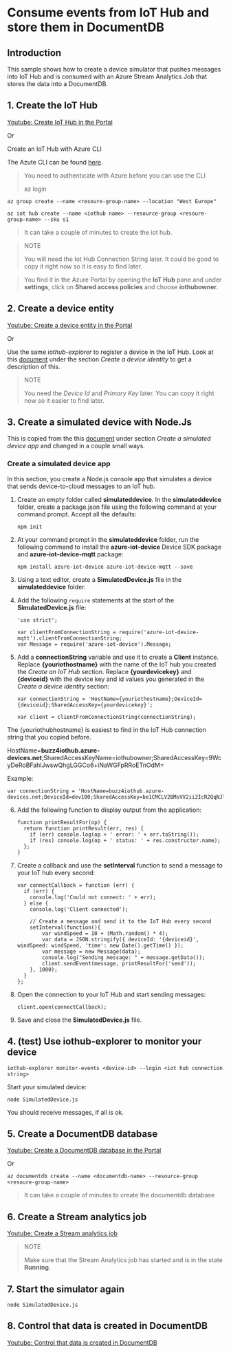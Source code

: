 # Consume events from IoT Hub and store them in DocumentDB #
## Introduction ##
This sample shows how to create a device simulator that pushes messages into IoT Hub and is consumed with an Azure Stream Analytics Job that stores the data into a DocumentDB.


## 1. Create the IoT Hub
[Youtube: Create IoT Hub in the Portal](https://www.youtube.com/embed/U8iku11V9oQ)

Or

Create an IoT Hub with Azure CLI

The Azute CLI can be found [here](https://docs.microsoft.com/en-us/cli/azure/install-azure-cli).

>You need to authenticate with Azure before you can use the CLI
>
>    az login

    az group create --name <resoure-group-name> --location "West Europe"

    az iot hub create --name <iothub name> --resource-group <resoure-group-name> --sku s1
> It can take a couple of minutes to create the iot hub.

> NOTE
>
>You will need the Iot Hub Connection String later. It could be good to copy it right now
so it is easy to find later.

> You find it in the Azure Portal by opening the **IoT Hub** pane and under **settings**, click on **Shared access policies** and choose **iothubowner**. 

## 2. Create a device entity
[Youtube: Create a device entity in the Portal](https://www.youtube.com/embed/Pu3tO4awXW0)

Or

Use the same *iothub-explorer* to register a device in the IoT Hub. Look at this [document](https://docs.microsoft.com/en-us/azure/iot-hub/iot-hub-node-node-twin-getstarted) under the section *Create a device identity* to get a description of this.

> NOTE
>
> You need the *Device Id* and *Primary Key* later. You can copy it right now so it easier to find later.

## 3. Create a simulated device with Node.Js
This is copied from the this [document](https://docs.microsoft.com/en-us/azure/iot-hub/iot-hub-node-node-getstarted) under section *Create a simulated device app* and changed in a couple small ways.

### Create a simulated device app
In this section, you create a Node.js console app that simulates a device that sends device-to-cloud messages to an IoT hub.

1. Create an empty folder called **simulateddevice**. In the **simulateddevice** folder, create a package.json file using the following command at your command prompt. Accept all the defaults:
   
    ```
    npm init
    ```
2. At your command prompt in the **simulateddevice** folder, run the following command to install the **azure-iot-device** Device SDK package and **azure-iot-device-mqtt** package:
   
    ```
    npm install azure-iot-device azure-iot-device-mqtt --save
    ```
3. Using a text editor, create a **SimulatedDevice.js** file in the **simulateddevice** folder.
4. Add the following `require` statements at the start of the **SimulatedDevice.js** file:
   
    ```
    'use strict';
   
    var clientFromConnectionString = require('azure-iot-device-mqtt').clientFromConnectionString;
    var Message = require('azure-iot-device').Message;
    ```
5. Add a **connectionString** variable and use it to create a **Client** instance. Replace **{youriothostname}** with the name of the IoT hub you created the *Create an IoT Hub* section. Replace **{yourdevicekey}** and **{deviceid}** with the device key and id values you generated in the *Create a device identity* section:
   
    ```
    var connectionString = 'HostName={youriothostname};DeviceId={deviceid};SharedAccessKey={yourdevicekey}';
   
    var client = clientFromConnectionString(connectionString);
    ```

The {youriothubhostname} is easiest to find in the IoT Hub connection string that you copied before. 

HostName=**buzz4iothub.azure-devices.net**;SharedAccessKeyName=iothubowner;SharedAccessKey=9WcyDeRoBFahlJwswQhgLGGCo6+iNaWGFpRRoETnOdM=

Example:

    var connectionString = 'HostName=buzz4iothub.azure-devices.net;DeviceId=dev100;SharedAccessKey=be1CMCLV2BMsVV2ii2IcR2QqNJlxMXVNuBwtF8GuOIc=';

6. Add the following function to display output from the application:
   
    ```
    function printResultFor(op) {
      return function printResult(err, res) {
        if (err) console.log(op + ' error: ' + err.toString());
        if (res) console.log(op + ' status: ' + res.constructor.name);
      };
    }
    ```
7. Create a callback and use the **setInterval** function to send a message to your IoT hub every second:
   
    ```
    var connectCallback = function (err) {
      if (err) {
        console.log('Could not connect: ' + err);
      } else {
        console.log('Client connected');
   
        // Create a message and send it to the IoT Hub every second
        setInterval(function(){
            var windSpeed = 10 + (Math.random() * 4);
            var data = JSON.stringify({ deviceId: '{deviceid}', windSpeed: windSpeed, 'time': new Date().getTime() });
            var message = new Message(data);
            console.log("Sending message: " + message.getData());
            client.sendEvent(message, printResultFor('send'));
        }, 1000);
      }
    };
    ```
8. Open the connection to your IoT Hub and start sending messages:
   
    ```
    client.open(connectCallback);
    ```
9. Save and close the **SimulatedDevice.js** file.

## 4. (test) Use iothub-explorer to monitor your device
    iothub-explorer monitor-events <device-id> --login <iot hub connection string>

Start your simulated device:

    node SimulatedDevice.js

You should receive messages, if all is ok.

## 5. Create a DocumentDB database

[Youtube: Create a DocumentDB database in the Portal](https://www.youtube.com/embed/279XT_mgLp0)

Or

    az documentdb create --name <documentdb-name> --resource-group <resoure-group-name>
 > It can take a couple of minutes to create the documentdb database   

## 6. Create a Stream analytics job

[Youtube: Create a Stream analytics job](https://www.youtube.com/embed/mKLi9V4BA4M)

> NOTE
>
> Make sure that the Stream Analytics job has started and is in the state **Running**.

## 7. Start the simulator again
    node SimulatedDevice.js

## 8. Control that data is created in DocumentDB

[Youtube: Control that data is created in DocumentDB](https://www.youtube.com/embed/zmI0obC4jD0)


